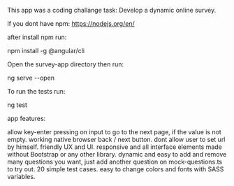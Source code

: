 This app was a coding challange task: Develop a dynamic online survey.

if you dont have npm: https://nodejs.org/en/

after install npm run: 

  npm install -g @angular/cli

Open the survey-app directory then run:

  ng serve --open

To run the tests run:

  ng test






app features:

allow key-enter pressing on input to go to the next page, if the value is not empty.
working native browser back / next button.
dont allow user to set url by himself.
friendly UX and UI.
responsive and all interface elements made without Bootstrap or any other library.
dynamic and easy to add and remove many questions you want, just add another question on mock-questions.ts to try out.
20 simple test cases.
easy to change colors and fonts with SASS variables.
